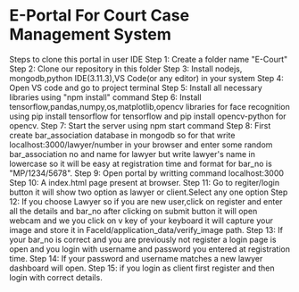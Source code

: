 # E-Portal For Court Case Management System

Steps to clone this portal in user IDE
Step 1: Create a folder name "E-Court"
Step 2: Clone our repository in this folder
Step 3: Install nodejs, mongodb,python IDE(3.11.3),VS Code(or any editor) in your system
Step 4: Open VS code and go to project terminal
Step 5: Install all necessary libraries using "npm install" command
Step 6: Install tensorflow,pandas,numpy,os,matplotlib,opencv libraries for face recognition using pip install tensorflow for tensorflow and pip install opencv-python for opencv.
Step 7: Start the server using npm start command
Step 8: First create bar_association database in mongodb so for that write localhost:3000/lawyer/number in your browser and enter some random bar_association no and name for lawyer but write lawyer's name in lowercase so it will be easy at registration time and format for bar_no is "MP/1234/5678".
Step 9: Open portal by writting command localhost:3000
Step 10: A index.html page present at browser.
Step 11: Go to regiter/login button it will show two option as lawyer or client.Select any one option
Step 12: If you choose Lawyer so if you are new user,click on register and enter all the details and bar_no after clicking on submit button it will open webcam and we you click on v key of your keyboard it will capture your image and store it in FaceId/application_data/verify_image path.
Step 13: If your bar_no is correct and you are previously not register a login page is open and you login with username and password you entered at registration time.
Step 14: If your password and username matches a new lawyer dashboard will open.
Step 15: if you login as client first register and then login with correct details.
